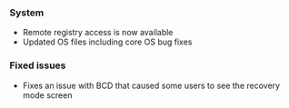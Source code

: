 ### System
- Remote registry access is now available
- Updated OS files including core OS bug fixes

### Fixed issues
- Fixes an issue with BCD that caused some users to see the recovery mode screen